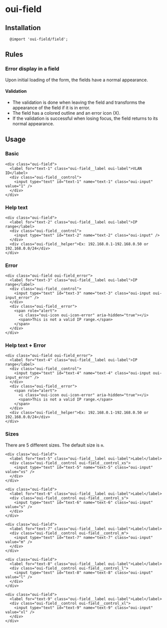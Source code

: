 # oui-field

<component-status cx-design="complete" ux="rc"></component-status>

## Installation

```less
  @import 'oui-field/field';
```

## Rules

### Error display in a field

Upon initial loading of the form, the fields have a normal appearance.

#### Validation

* The validation is done when leaving the field and transforms the appearance of the field if it is in error.
* The field has a colored outline and an error icon (X).  
* If the validation is successful when losing focus, the field returns to its normal appearance.

## Usage

### Basic

```html:preview
<div class="oui-field">
  <label for="text-1" class="oui-field__label oui-label">VLAN ID</label>
  <div class="oui-field__control">
    <input type="text" id="text-1" name="text-1" class="oui-input" value="1" />
  </div>
</div>
```

### Help text

```html:preview
<div class="oui-field">
  <label for="text-2" class="oui-field__label oui-label">IP range</label>
  <div class="oui-field__control">
    <input type="text" id="text-2" name="text-2" class="oui-input" />
  </div>
  <div class="oui-field__helper">Ex: 192.168.0.1-192.168.0.50 or 192.168.0.0/24</div>
</div>
```

### Error

```html:preview
<div class="oui-field oui-field_error">
  <label for="text-3" class="oui-field__label oui-label">IP range</label>
  <div class="oui-field__control">
    <input type="text" id="text-3" name="text-3" class="oui-input oui-input_error" />
  </div>
  <div class="oui-field__error">
    <span role="alert">
      <i class="oui-icon oui-icon-error" aria-hidden="true"></i>
      <span>This is not a valid IP range.</span>
    </span>
  </div>
</div>
```

### Help text + Error

```html:preview
<div class="oui-field oui-field_error">
  <label for="text-4" class="oui-field__label oui-label">IP range</label>
  <div class="oui-field__control">
    <input type="text" id="text-4" name="text-4" class="oui-input oui-input_error" />
  </div>
  <div class="oui-field__error">
    <span role="alert">
      <i class="oui-icon oui-icon-error" aria-hidden="true"></i>
      <span>This is not a valid IP range.</span>
    </span>
  </div>
  <div class="oui-field__helper">Ex: 192.168.0.1-192.168.0.50 or 192.168.0.0/24</div>
</div>
```

### Sizes

There are 5 different sizes. The default size is `m`.

```html:preview
<div class="oui-field">
  <label for="text-5" class="oui-field__label oui-label">Label</label>
  <div class="oui-field__control oui-field__control_xs">
    <input type="text" id="text-5" name="text-5" class="oui-input" value="xs" />
  </div>
</div>

<div class="oui-field">
  <label for="text-6" class="oui-field__label oui-label">Label</label>
  <div class="oui-field__control oui-field__control_s">
    <input type="text" id="text-6" name="text-6" class="oui-input" value="s" />
  </div>
</div>

<div class="oui-field">
  <label for="text-7" class="oui-field__label oui-label">Label</label>
  <div class="oui-field__control oui-field__control_m">
    <input type="text" id="text-7" name="text-7" class="oui-input" value="m" />
  </div>
</div>

<div class="oui-field">
  <label for="text-8" class="oui-field__label oui-label">Label</label>
  <div class="oui-field__control oui-field__control_l">
    <input type="text" id="text-8" name="text-8" class="oui-input" value="l" />
  </div>
</div>

<div class="oui-field">
  <label for="text-9" class="oui-field__label oui-label">Label</label>
  <div class="oui-field__control oui-field__control_xl">
    <input type="text" id="text-9" name="text-9" class="oui-input" value="xl" />
  </div>
</div>
```
